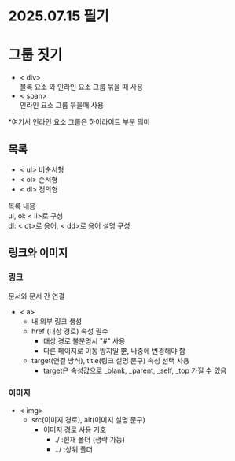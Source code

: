 # 2025.07.15 필기
# 그룹 짓기
- < div>  
  블록 요소 와 인라인 요소 그룹 묶을 때 사용  
- < span>  
  인라인 요소 그룹 묶을때 사용

*여기서 인라인 요소 그룹은 하이라이트 부분 의미

## 목록
- < ul>
  비순서형
- < ol>
  순서형
- < dl>
  정의형

목록 내용  
ul, ol: < li>로 구성  
dl: < dt>로 용어, < dd>로 용어 설명 구성

## 링크와 이미지
### 링크 
문서와 문서 간 연결

- < a>  
  - 내,외부 링크 생성
  - href (대상 경로) 속성 필수
     - 대상 경로 불분명시 "#" 사용
     - 다른 페이지로 이동 방지일 뿐, 나중에 변경해야 함
  - target(연결 방식), title(링크 설명 문구) 속성 선택 사용  
    - target은 속성값으로 _blank, _parent, _self, _top 가질 수 있음


### 이미지

- < img>
  - src(이미지 경로), alt(이미지 설명 문구)
    - 이미지 경로 사용 기호
      - ./  :현재 폴더 (생략 가능)
      - ../ :상위 폴더
